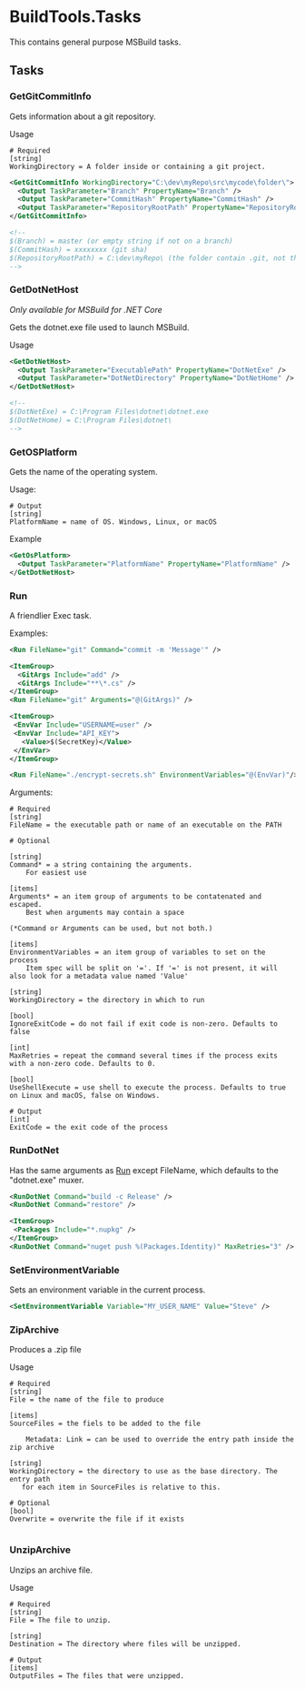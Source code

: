 ﻿# BuildTools.Tasks

This contains general purpose MSBuild tasks.

## Tasks

### GetGitCommitInfo
Gets information about a git repository.

Usage
```
# Required
[string]
WorkingDirectory = A folder inside or containing a git project.
```

```xml
<GetGitCommitInfo WorkingDirectory="C:\dev\myRepo\src\mycode\folder\">
  <Output TaskParameter="Branch" PropertyName="Branch" />
  <Output TaskParameter="CommitHash" PropertyName="CommitHash" />
  <Output TaskParameter="RepositoryRootPath" PropertyName="RepositoryRootPath" />
</GetGitCommitInfo>

<!-- 
$(Branch) = master (or empty string if not on a branch)
$(CommitHash) = xxxxxxxx (git sha)
$(RepositoryRootPath) = C:\dev\myRepo\ (the folder contain .git, not the .git folder)
-->
```

### GetDotNetHost
*Only available for MSBuild for .NET Core*

Gets the dotnet.exe file used to launch MSBuild.

Usage
```xml
<GetDotNetHost>
  <Output TaskParameter="ExecutablePath" PropertyName="DotNetExe" />
  <Output TaskParameter="DotNetDirectory" PropertyName="DotNetHome" />
</GetDotNetHost>

<!-- 
$(DotNetExe) = C:\Program Files\dotnet\dotnet.exe
$(DotNetHome) = C:\Program Files\dotnet\
-->
```

### GetOSPlatform
Gets the name of the operating system.

Usage:
```
# Output
[string]
PlatformName = name of OS. Windows, Linux, or macOS
```

Example
```xml
<GetOsPlatform>
  <Output TaskParameter="PlatformName" PropertyName="PlatformName" />
</GetDotNetHost>
```

### Run

A friendlier Exec task.

Examples:
```xml
<Run FileName="git" Command="commit -m 'Message'" />

<ItemGroup>
  <GitArgs Include="add" />
  <GitArgs Include="**\*.cs" />
</ItemGroup>
<Run FileName="git" Arguments="@(GitArgs)" />

<ItemGroup>
 <EnvVar Include="USERNAME=user" />
 <EnvVar Include="API_KEY">
   <Value>$(SecretKey)</Value>
 </EnvVar>
</ItemGroup>

<Run FileName="./encrypt-secrets.sh" EnvironmentVariables="@(EnvVar)"/>
```

Arguments:
```
# Required
[string]
FileName = the executable path or name of an executable on the PATH

# Optional

[string]
Command* = a string containing the arguments.
    For easiest use

[items]
Arguments* = an item group of arguments to be contatenated and escaped. 
    Best when arguments may contain a space

(*Command or Arguments can be used, but not both.)

[items]
EnvironmentVariables = an item group of variables to set on the process
    Item spec will be split on '='. If '=' is not present, it will also look for a metadata value named 'Value'

[string]
WorkingDirectory = the directory in which to run

[bool]
IgnoreExitCode = do not fail if exit code is non-zero. Defaults to false

[int]
MaxRetries = repeat the command several times if the process exits with a non-zero code. Defaults to 0.

[bool]
UseShellExecute = use shell to execute the process. Defaults to true on Linux and macOS, false on Windows.

# Output
[int]
ExitCode = the exit code of the process
```

### RunDotNet

Has the same arguments as [Run](#Run) except FileName, which defaults to the "dotnet.exe" muxer.
```xml
<RunDotNet Command="build -c Release" />
<RunDotNet Command="restore" />

<ItemGroup>
 <Packages Include="*.nupkg" />
</ItemGroup>
<RunDotNet Command="nuget push %(Packages.Identity)" MaxRetries="3" />
```

### SetEnvironmentVariable

Sets an environment variable in the current process.

```xml
<SetEnvironmentVariable Variable="MY_USER_NAME" Value="Steve" />
```

### ZipArchive
Produces a .zip file

Usage
```
# Required
[string]
File = the name of the file to produce

[items]
SourceFiles = the fiels to be added to the file

    Metadata: Link = can be used to override the entry path inside the zip archive

[string]
WorkingDirectory = the directory to use as the base directory. The entry path
   for each item in SourceFiles is relative to this.

# Optional
[bool]
Overwrite = overwrite the file if it exists
```


```xml
```

### UnzipArchive
Unzips an archive file.

Usage
```
# Required
[string]
File = The file to unzip.

[string]
Destination = The directory where files will be unzipped.

# Output
[items]
OutputFiles = The files that were unzipped.
```
